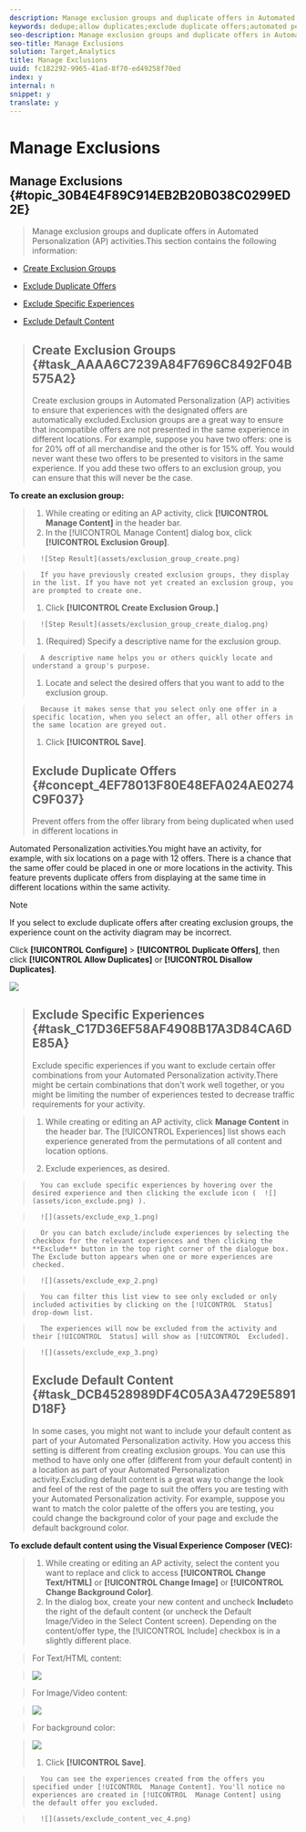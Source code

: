 ```yaml
---
description: Manage exclusion groups and duplicate offers in Automated Personalization (AP) activities.
keywords: dedupe;allow duplicates;exclude duplicate offers;automated personalization;disallow duplicate offers
seo-description: Manage exclusion groups and duplicate offers in Automated Personalization (AP) activities.
seo-title: Manage Exclusions
solution: Target,Analytics
title: Manage Exclusions
uuid: fc182292-9965-41ad-8f70-ed49258f70ed
index: y
internal: n
snippet: y
translate: y
---
```


# Manage Exclusions

## Manage Exclusions {#topic_30B4E4F89C914EB2B20B038C0299ED2E}
>Manage exclusion groups and duplicate offers in Automated Personalization (AP) activities.This section contains the following information: 


* [ Create Exclusion Groups](../../c_activities/t_automated_personalization/c_managing-exclusions.md#task_AAAA6C7239A84F7696C8492F04B575A2) 

* [ Exclude Duplicate Offers](../../c_activities/t_automated_personalization/c_managing-exclusions.md#concept_4EF78013F80E48EFA024AE0274C9F037) 

* [ Exclude Specific Experiences](../../c_activities/t_automated_personalization/c_managing-exclusions.md#task_C17D36EF58AF4908B17A3D84CA6DE85A) 

* [ Exclude Default Content](../../c_activities/t_automated_personalization/c_managing-exclusions.md#task_DCB4528989DF4C05A3A4729E5891D18F) 


>## Create Exclusion Groups {#task_AAAA6C7239A84F7696C8492F04B575A2}
>Create exclusion groups in Automated Personalization (AP) activities to ensure that experiences with the designated offers are automatically excluded.Exclusion groups are a great way to ensure that incompatible offers are not presented in the same experience in different locations. For example, suppose you have two offers: one is for 20% off of all merchandise and the other is for 15% off. You would never want these two offers to be presented to visitors in the same experience. If you add these two offers to an exclusion group, you can ensure that this will never be the case. 

**To create an exclusion group:** 

>1. While creating or editing an AP activity, click **[!UICONTROL  Manage Content]** in the header bar.
>1. In the [!UICONTROL  Manage Content] dialog box, click **[!UICONTROL  Exclusion Group]**.

>       ![Step Result](assets/exclusion_group_create.png) 

>       If you have previously created exclusion groups, they display in the list. If you have not yet created an exclusion group, you are prompted to create one. 
>1. Click **[!UICONTROL  Create Exclusion Group.]**

>       ![Step Result](assets/exclusion_group_create_dialog.png) 
>1. (Required) Specify a descriptive name for the exclusion group.

>       A descriptive name helps you or others quickly locate and understand a group's purpose. 
>1. Locate and select the desired offers that you want to add to the exclusion group.

>       Because it makes sense that you select only one offer in a specific location, when you select an offer, all other offers in the same location are greyed out. 
>1. Click **[!UICONTROL  Save]**.
>## Exclude Duplicate Offers {#concept_4EF78013F80E48EFA024AE0274C9F037}
>Prevent offers from the offer library from being duplicated when used in different locations in 
<wintitle>
  Automated Personalization
</wintitle> activities.You might have an activity, for example, with six locations on a page with 12 offers. There is a chance that the same offer could be placed in one or more locations in the activity. This feature prevents duplicate offers from displaying at the same time in different locations within the same activity. 


>[!NOTE]
>
>If you select to exclude duplicate offers after creating exclusion groups, the experience count on the activity diagram may be incorrect.



Click **[!UICONTROL  Configure]** > **[!UICONTROL  Duplicate Offers]**, then click **[!UICONTROL  Allow Duplicates]** or **[!UICONTROL  Disallow Duplicates]**. 

![](assets/duplicate_offers.png) 
>## Exclude Specific Experiences {#task_C17D36EF58AF4908B17A3D84CA6DE85A}
>Exclude specific experiences if you want to exclude certain offer combinations from your Automated Personalization activity.There might be certain combinations that don't work well together, or you might be limiting the number of experiences tested to decrease traffic requirements for your activity. 

>1. While creating or editing an AP activity, click **Manage Content** in the header bar.
>   The [!UICONTROL  Experiences] list shows each experience generated from the permutations of all content and location options. 
>
>1. Exclude experiences, as desired.

>       You can exclude specific experiences by hovering over the desired experience and then clicking the exclude icon (  ![](assets/icon_exclude.png) ). 

>       ![](assets/exclude_exp_1.png) 

>       Or you can batch exclude/include experiences by selecting the checkbox for the relevant experiences and then clicking the **Exclude** button in the top right corner of the dialogue box. The Exclude button appears when one or more experiences are checked. 

>       ![](assets/exclude_exp_2.png) 

>       You can filter this list view to see only excluded or only included activities by clicking on the [!UICONTROL  Status] drop-down list. 

>       The experiences will now be excluded from the activity and their [!UICONTROL  Status] will show as [!UICONTROL  Excluded]. 

>       ![](assets/exclude_exp_3.png) 
>## Exclude Default Content {#task_DCB4528989DF4C05A3A4729E5891D18F}
>In some cases, you might not want to include your default content as part of your Automated Personalization activity. How you access this setting is different from creating exclusion groups. You can use this method to have only one offer (different from your default content) in a location as part of your Automated Personalization activity.Excluding default content is a great way to change the look and feel of the rest of the page to suit the offers you are testing with your Automated Personalization activity. For example, suppose you want to match the color palette of the offers you are testing, you could change the background color of your page and exclude the default background color. 

**To exclude default content using the Visual Experience Composer (VEC):** 

>1. While creating or editing an AP activity, select the content you want to replace and click to access **[!UICONTROL  Change Text/HTML]** or **[!UICONTROL  Change Image]** or **[!UICONTROL  Change Background Color]**.
>1. In the dialog box, create your new content and uncheck **Include**to the right of the default content (or uncheck the Default Image/Video in the Select Content screen).
>   Depending on the content/offer type, the [!UICONTROL  Include] checkbox is in a slightly different place. 

>   For Text/HTML content: 

>   ![](assets/exclude_content_vec_1.png) 

>   For Image/Video content: 

>   ![](assets/exclude_content_vec_2.png) 

>   For background color: 

>   ![](assets/exclude_content_vec_3.png) 
>
>1. Click **[!UICONTROL  Save]**.

>       You can see the experiences created from the offers you specified under [!UICONTROL  Manage Content]. You'll notice no experiences are created in [!UICONTROL  Manage Content] using the default offer you excluded. 

>       ![](assets/exclude_content_vec_4.png) 

